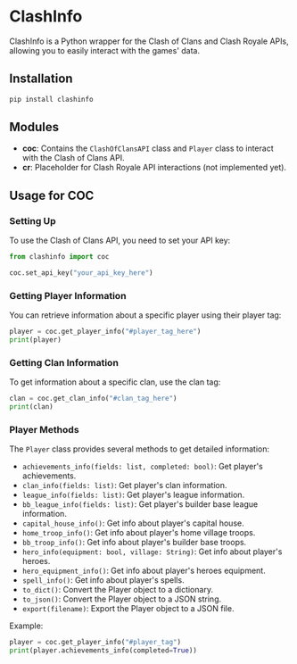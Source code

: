 # ClashInfo

ClashInfo is a Python wrapper for the Clash of Clans and Clash Royale APIs, allowing you to easily interact with the games' data.

## Installation

```bash
pip install clashinfo
```

## Modules

- **coc**: Contains the `ClashOfClansAPI` class and `Player` class to interact with the Clash of Clans API.
- **cr**: Placeholder for Clash Royale API interactions (not implemented yet).

## Usage for COC

### Setting Up

To use the Clash of Clans API, you need to set your API key:

```python
from clashinfo import coc

coc.set_api_key("your_api_key_here")
```

### Getting Player Information

You can retrieve information about a specific player using their player tag:

```python
player = coc.get_player_info("#player_tag_here")
print(player)
```

### Getting Clan Information

To get information about a specific clan, use the clan tag:

```python
clan = coc.get_clan_info("#clan_tag_here")
print(clan)
```

### Player Methods

The `Player` class provides several methods to get detailed information:

- `achievements_info(fields: list, completed: bool)`: Get player's achievements.
- `clan_info(fields: list)`: Get player's clan information.
- `league_info(fields: list)`: Get player's league information.
- `bb_league_info(fields: list)`: Get player's builder base league information.
- `capital_house_info()`: Get info about player's capital house.
- `home_troop_info()`: Get info about player's home village troops.
- `bb_troop_info()`: Get info about player's builder base troops.
- `hero_info(equipment: bool, village: String)`: Get info about player's heroes.
- `hero_equipment_info()`: Get info about player's heroes equipment.
- `spell_info()`: Get info about player's spells.
- `to_dict()`: Convert the Player object to a dictionary.
- `to_json()`: Convert the Player object to a JSON string.
- `export(filename)`: Export the Player object to a JSON file.

Example:

```python
player = coc.get_player_info("#player_tag")
print(player.achievements_info(completed=True))
```
